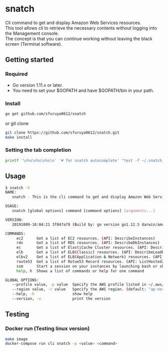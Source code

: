 # snatch
Cli command to get and display Amazon Web Services resources.  
This tool allows cli to retrieve the necessary contents without logging into the Management console.  
The concept is that you can continue working without leaving the black screen (Terminal software).  

## Getting started

### Required
* Go version 1.11.x or later.
* You need to set your $GOPATH and have $GOPATH/bin in your path.

### Install
``` sh
go get github.com/sfuruya0612/snatch
```

or git clone
``` sh
git clone https://github.com/sfuruya0612/snatch.git
make install
```

### Setting the tab completion
``` sh
printf '\n%s\n%s\n%s\n' '# for snatch autocomplete' "test -f ~/.snatch_$(basename $SHELL)_autocomplete || curl -LRsS https://raw.githubusercontent.com/urfave/cli/master/autocomplete/$(basename $SHELL)_autocomplete -o ~/.snatch_$(basename $SHELL)_autocomplete" "PROG=snatch source ~/.snatch_$(basename $SHELL)_autocomplete" >> "${HOME}/.$(basename $SHELL)rc"
```

## Usage

``` sh
$ snatch -h
NAME:
   snatch - This is the cli command to get and display Amazon Web Services resources.

USAGE:
   snatch [global options] command [command options] [arguments...]

VERSION:
   20191009-18:04:21 3f047a79 (Build by: go version go1.12.5 darwin/amd64)

COMMANDS:
     ec2      Get a list of EC2 resources. (API: DescribeInstances)
     rds      Get a list of RDS resources. (API: DescribeDbInstances)
     ec       Get a list of ElastiCache Cluster resources. (API: DescribeCacheClusters)
     elb      Get a list of ELB(Classic) resources. (API: DescribeLoadBalancers)
     elbv2    Get a list of ELB(Application & Network) resources. (API: DescribeLoadBalancers)
     route53  Get a list of Rotue53 Record resources. (API: ListHostedZones and ListResourceRecordSets)
     ssm      Start a session on your instances by launching bash or shell terminal. (API: StartSession)
     help, h  Shows a list of commands or help for one command

GLOBAL OPTIONS:
   --profile value, -p value  Specify the AWS profile listed in ~/.aws/config. (default: "default") [$AWS_PROFILE]
   --region value, -r value   Specify the AWS region. (default: "ap-northeast-1")
   --help, -h                 show help
   --version, -v              print the version
```

## Testing

### Docker run (Testing linux version)
``` sh
make image
docker-compose run cli snatch -p <value> <command>
```

